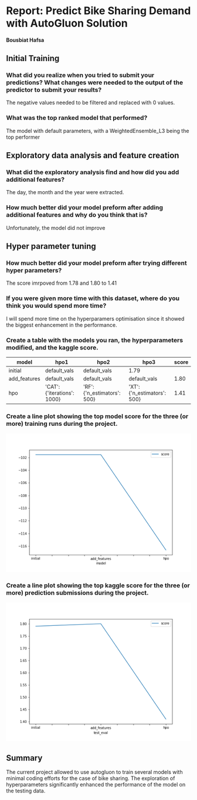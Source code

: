 # Report: Predict Bike Sharing Demand with AutoGluon Solution
#### Bousbiat Hafsa

## Initial Training
### What did you realize when you tried to submit your predictions? What changes were needed to the output of the predictor to submit your results?
The negative values needed to be filtered and replaced with 0 values.

### What was the top ranked model that performed?
The model with default parameters, with a WeightedEnsemble_L3 being the top performer

## Exploratory data analysis and feature creation
### What did the exploratory analysis find and how did you add additional features?
The day, the month and the year were extracted. 

### How much better did your model preform after adding additional features and why do you think that is?
Unfortunately, the model did not improve

## Hyper parameter tuning
### How much better did your model preform after trying different hyper parameters?
The score imrpoved from 1.78 and 1.80 to 1.41

### If you were given more time with this dataset, where do you think you would spend more time?
I will spend more time on  the hyperparamers optimisation since it showed the biggest enhancement in the performance.

### Create a table with the models you ran, the hyperparameters modified, and the kaggle score.
|model|hpo1|hpo2|hpo3|score|
|--|--|--|--|--|
|initial|default_vals|default_vals|1.79|
|add_features|default_vals|default_vals|default_vals|1.80|
|hpo|'CAT': {'iterations': 1000}|'RF': {'n_estimators': 500}|'XT': {'n_estimators': 500}|1.41|

### Create a line plot showing the top model score for the three (or more) training runs during the project.


![model_train_score.png](img/model_train_score.png)

### Create a line plot showing the top kaggle score for the three (or more) prediction submissions during the project.


![model_test_score.png](img/model_test_score.png)

## Summary
The current project allowed to use autogluon to train several models with minimal coding efforts for the case of bike sharing. The exploration of hyperparameters significantly enhanced the performance of the model on the testing data. 

